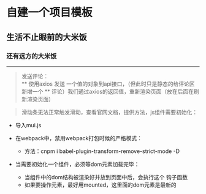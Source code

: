 # 自建一个项目模板
## 生活不止眼前的大米饭
### 还有远方的大米饭

------------------------------
> 发送评论：<br>
	** 使用axios 发送 一个值的对象到api接口，（但此时只是静态的给评论区新增一个
	** 评论）我们通过axios的返回值，重新渲染页面（放在后面在刷新渲染页面）

> 滑动条无法正常触发滑动，查看官网文档，提供方法，js组件需要初始化：
  + 导入mui.js

+ 在webpack中，禁用webpack打包时候的严格模式：
	- 方法：cnpm i  babel-plugin-transform-remove-strict-mode  -D
+  当需要初始化一个组件，必须等dom元素加载完毕：
	-  当组件中的dom结构被渲染好并放到页面中后，会执行这个 钩子函数
	- 如果要操作元素，最好用mounted，这里面的dom元素是最新的